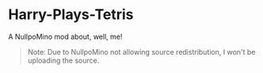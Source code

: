 # Harry-Plays-Tetris
A NullpoMino mod about, well, me!
>Note: Due to NullpoMino not allowing source redistribution, I won't be uploading the source.
